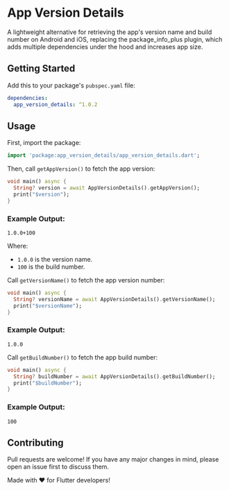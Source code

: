 # App Version Details

A lightweight alternative for retrieving the app's version name and build number on Android and iOS, replacing the package_info_plus plugin, which adds multiple dependencies under the hood and increases app size.

## Getting Started

Add this to your package's `pubspec.yaml` file:

```yaml
dependencies:
  app_version_details: ^1.0.2
```

## Usage

First, import the package:

```dart
import 'package:app_version_details/app_version_details.dart';
```

Then, call `getAppVersion()` to fetch the app version:

```dart
void main() async {
  String? version = await AppVersionDetails().getAppVersion();
  print("$version");
}
```
### Example Output:
```
1.0.0+100
```
Where:
- `1.0.0` is the version name.
- `100` is the build number.

Call `getVersionName()` to fetch the app version number:

```dart
void main() async {
  String? versionName = await AppVersionDetails().getVersionName();
  print("$versionName");
}
```
### Example Output:
```
1.0.0
```

Call `getBuildNumber()` to fetch the app build number:

```dart
void main() async {
  String? buildNumber = await AppVersionDetails().getBuildNumber();
  print("$buildNumber");
}
```

### Example Output:
```
100
```

## Contributing

Pull requests are welcome! If you have any major changes in mind, please open an issue first to discuss them.


Made with ❤️ for Flutter developers!